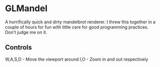 GLMandel
========
A horrifically quick and dirty mandelbrot renderer.
I threw this together in a couple of hours for fun with little care for good programming practices.
Don't judge me on it.

Controls
--------
W,A,S,D - Move the viewport around
I,O - Zoom in and out respectively
